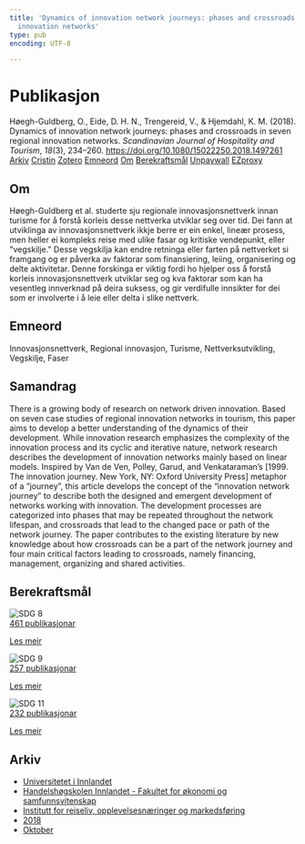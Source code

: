 ```yaml
---
title: 'Dynamics of innovation network journeys: phases and crossroads in seven regional
  innovation networks'
type: pub
encoding: UTF-8

---
```

<h1>Publikasjon</h1>
<article id="csl-bib-container-XW75AHYP" class="csl-bib-container">
  <div class="csl-bib-body"> <div class="csl-entry">Høegh-Guldberg, O., Eide, D. H. N., Trengereid, V., &#38; Hjemdahl, K. M. (2018). Dynamics of innovation network journeys: phases and crossroads in seven regional innovation networks. <i>Scandinavian Journal of Hospitality and Tourism</i>, <i>18</i>(3), 234–260. <a href="https://doi.org/10.1080/15022250.2018.1497261">https://doi.org/10.1080/15022250.2018.1497261</a></div> </div>
  <div class="csl-bib-buttons">
    <a href="#taxonomy-article-XW75AHYP" alt="archive" class="csl-bib-button">Arkiv</a>
    <a href="https://app.cristin.no/results/show.jsf?id=1617562" alt="Cristin" class="csl-bib-button">Cristin</a>
    <a href="http://zotero.org/groups/5881554/items/XW75AHYP" alt="Zotero" class="csl-bib-button">Zotero</a>
    <a href="#keywords-article-XW75AHYP" alt="keywords" class="csl-bib-button">Emneord</a>
    <a href="#about-article-XW75AHYP" alt="about_pub" class="csl-bib-button">Om</a>
    <a href="#sdg-article-XW75AHYP" alt="sdg" class="csl-bib-button">Berekraftsmål</a>
    <a href="https://doi.org/10.1080/15022250.2018.1497261" alt="Unpaywall" class="csl-bib-button">Unpaywall</a>
    <a href="https://doi.org/10.1080/15022250.2018.1497261" alt="EZproxy" class="csl-bib-button">EZproxy</a>
  </div>
  <div id="csl-bib-meta-container-XW75AHYP"></div>
</article>
<div id="csl-bib-meta-XW75AHYP" class="csl-bib-meta">
  <article id="about-article-XW75AHYP" class="about_pub-article">
    <h1>Om</h1>
    Høegh-Guldberg et al. studerte sju regionale innovasjonsnettverk innan turisme for å forstå korleis desse nettverka utviklar seg over tid. Dei fann at utviklinga av innovasjonsnettverk ikkje berre er ein enkel, lineær prosess, men heller ei kompleks reise med ulike fasar og kritiske vendepunkt, eller "vegskilje." Desse vegskilja kan endre retninga eller farten på nettverket si framgang og er påverka av faktorar som finansiering, leiing, organisering og delte aktivitetar. Denne forskinga er viktig fordi ho hjelper oss å forstå korleis innovasjonsnettverk utviklar seg og kva faktorar som kan ha vesentleg innverknad på deira suksess, og gir verdifulle innsikter for dei som er involverte i å leie eller delta i slike nettverk.
  </article>
  <article id="keywords-article-XW75AHYP" class="keywords-article">
    <h1>Emneord</h1>
    Innovasjonsnettverk, Regional innovasjon, Turisme, Nettverksutvikling, Vegskilje, Faser
  </article>
  <article id="abstract-article-XW75AHYP" class="abstract-article">
    <h1>Samandrag</h1>
    There is a growing body of research on network driven innovation. Based on seven case studies of regional innovation networks in tourism, this paper aims to develop a better understanding of the dynamics of their development. While innovation research emphasizes the complexity of the innovation process and its cyclic and iterative nature, network research describes the development of innovation networks mainly based on linear models. Inspired by Van de Ven, Polley, Garud, and Venkataraman’s [1999. The innovation journey. New York, NY: Oxford University Press] metaphor of a “journey”, this article develops the concept of the “innovation network journey” to describe both the designed and emergent development of networks working with innovation. The development processes are categorized into phases that may be repeated throughout the network lifespan, and crossroads that lead to the changed pace or path of the network journey. The paper contributes to the existing literature by new knowledge about how crossroads can be a part of the network journey and four main critical factors leading to crossroads, namely financing, management, organizing and shared activities.
  </article>
  <article id="sdg-article-XW75AHYP" class="sdg-article">
    <h1>Berekraftsmål</h1>
    <div class="sdg-container"><div id="sdg8" class="sdg">
        <img src="{{< params subfolder >}}images/sdg/sdg08_nn.png" class="image" alt="SDG 8">
        <div class="sdg-overlay">
          <a href="/nn/archive/?key=?sdg=8#archive" class="sdg-publication-count"><span>461</span> publikasjonar</a>
          <p><a href="https://fn.no/om-fn/fns-baerekraftsmaal/anstendig-arbeid-og-oekonomisk-vekst?lang=nno-NO" class="sdg-read-more">Les meir</a></p>
        </div>
      </div> <div id="sdg9" class="sdg">
        <img src="{{< params subfolder >}}images/sdg/sdg09_nn.png" class="image" alt="SDG 9">
        <div class="sdg-overlay">
          <a href="/nn/archive/?key=?sdg=9#archive" class="sdg-publication-count"><span>257</span> publikasjonar</a>
          <p><a href="https://fn.no/om-fn/fns-baerekraftsmaal/industri-innovasjon-og-infrastruktur?lang=nno-NO" class="sdg-read-more">Les meir</a></p>
        </div>
      </div> <div id="sdg11" class="sdg">
        <img src="{{< params subfolder >}}images/sdg/sdg11_nn.png" class="image" alt="SDG 11">
        <div class="sdg-overlay">
          <a href="/nn/archive/?key=?sdg=11#archive" class="sdg-publication-count"><span>232</span> publikasjonar</a>
          <p><a href="https://fn.no/om-fn/fns-baerekraftsmaal/baerekraftige-byer-og-lokalsamfunn?lang=nno-NO" class="sdg-read-more">Les meir</a></p>
        </div>
      </div></div>
  </article>
  <article id="taxonomy-article-XW75AHYP" class="taxonomy-article">
    <h1>Arkiv</h1>
    <ul>
      <li>
        <a href="/nn/archive/?key=3DCRN523">Universitetet i Innlandet</a>
      </li>
      <li>
        <a href="/nn/archive/?key=DU8Q9LN9">Handelshøgskolen Innlandet - Fakultet for økonomi og samfunnsvitenskap</a>
      </li>
      <li>
        <a href="/nn/archive/?key=HTIZLGPZ">Institutt for reiseliv, opplevelsesnæringer og markedsføring</a>
      </li>
      <li>
        <a href="/nn/archive/?key=E7U487S5">2018</a>
      </li>
      <li>
        <a href="/nn/archive/?key=37SPJRZV">Oktober</a>
      </li>
    </ul>
  </article>
</div>
